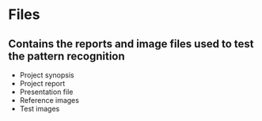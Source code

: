 # Files
## Contains the reports and image files used to test the pattern recognition
- Project synopsis
- Project report
- Presentation file
- Reference images
- Test images

